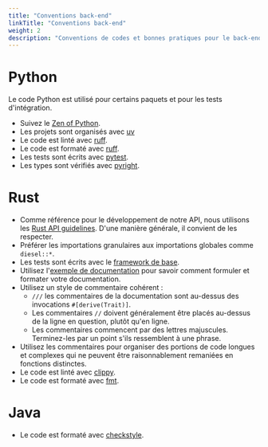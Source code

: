 ```yaml
---
title: "Conventions back-end"
linkTitle: "Conventions back-end"
weight: 2
description: "Conventions de codes et bonnes pratiques pour le back-end"
---
```


# Python

Le code Python est utilisé pour certains paquets et pour les tests d'intégration.

- Suivez le [Zen of Python](https://www.python.org/dev/peps/pep-0020/).
- Les projets sont organisés avec [uv](https://docs.astral.sh/uv/)
- Le code est linté avec [ruff](https://docs.astral.sh/ruff/).
- Le code est formaté avec [ruff](https://docs.astral.sh/ruff/).
- Les tests sont écrits avec [pytest](https://docs.pytest.org/).
- Les types sont vérifiés avec [pyright](https://microsoft.github.io/pyright/).

# Rust

- Comme référence pour le développement de notre API, nous utilisons les [Rust API guidelines](https://rust-lang.github.io/api-guidelines/about.html).
  D'une manière générale, il convient de les respecter.
- Préférer les importations granulaires aux importations globales comme `diesel::*`.
- Les tests sont écrits avec le [framework de base](https://doc.rust-lang.org/book/ch11-01-writing-tests.html).
- Utilisez l'[exemple de documentation](https://doc.rust-lang.org/rust-by-example/meta/doc.html) pour savoir comment formuler et formater votre documentation.
- Utilisez un style de commentaire cohérent :
  - `///` les commentaires de la documentation sont au-dessus des invocations `#[derive(Trait)]`.
  - Les commentaires `//` doivent généralement être placés au-dessus de la ligne en question, plutôt qu'en ligne.
  - Les commentaires commencent par des lettres majuscules.
    Terminez-les par un point s'ils ressemblent à une phrase.
- Utilisez les commentaires pour organiser des portions de code longues et complexes qui ne peuvent être raisonnablement remaniées en fonctions distinctes.
- Le code est linté avec [clippy](https://github.com/rust-lang/rust-clippy).
- Le code est formaté avec [fmt](https://github.com/rust-lang/rustfmt).

# Java

- Le code est formaté avec [checkstyle](https://checkstyle.sourceforge.io/).
